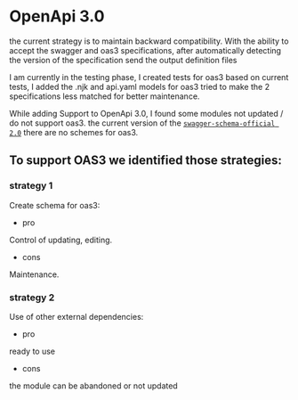# OpenApi 3.0
the current strategy is to maintain backward compatibility.
With the ability to accept the swagger and oas3 specifications, after automatically detecting the version of the specification send the output definition files

I am currently in the testing phase,
I created tests for oas3 based on current tests, I added the .njk and api.yaml models for oas3
tried to make the 2 specifications less matched for better maintenance.

While adding Support to OpenApi 3.0, I found some modules not updated / do not support oas3.
the current version of the [`swagger-schema-official 2.0`](https://github.com/DefinitelyTyped/DefinitelyTyped/blob/master/types/swagger-schema-official/index.d.ts) there are no schemes for oas3.

## To support OAS3 we identified those strategies:

### strategy 1
Create schema for oas3:

- pro

Control of updating, editing.

- cons

Maintenance.

### strategy 2
Use of other external dependencies:

- pro

ready to use

- cons

the module can be abandoned or not updated

